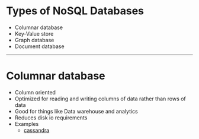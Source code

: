# Types of NoSQL Databases
* Columnar database
* Key-Value store
* Graph database
* Document database
------
# Columnar database
* Column oriented
* Optimized for reading and writing columns of data rather than rows of data
* Good for things like Data warehouse and analytics
* Reduces disk io requirements
* Examples
    * [cassandra](../README.md#cassandra)